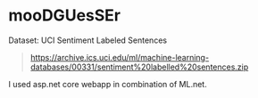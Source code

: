 # mooDGUesSEr

Dataset:  UCI Sentiment Labeled Sentences 
> https://archive.ics.uci.edu/ml/machine-learning-databases/00331/sentiment%20labelled%20sentences.zip

I used asp.net core webapp in combination of ML.net.
